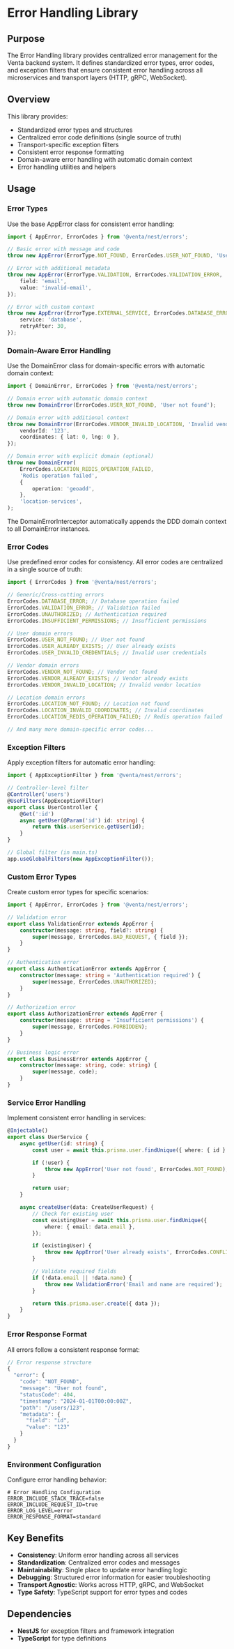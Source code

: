 # Error Handling Library

## Purpose

The Error Handling library provides centralized error management for the Venta backend system. It defines standardized error types, error codes, and exception filters that ensure consistent error handling across all microservices and transport layers (HTTP, gRPC, WebSocket).

## Overview

This library provides:

- Standardized error types and structures
- Centralized error code definitions (single source of truth)
- Transport-specific exception filters
- Consistent error response formatting
- Domain-aware error handling with automatic domain context
- Error handling utilities and helpers

## Usage

### Error Types

Use the base AppError class for consistent error handling:

```typescript
import { AppError, ErrorCodes } from '@venta/nest/errors';

// Basic error with message and code
throw new AppError(ErrorType.NOT_FOUND, ErrorCodes.USER_NOT_FOUND, 'User not found');

// Error with additional metadata
throw new AppError(ErrorType.VALIDATION, ErrorCodes.VALIDATION_ERROR, 'Validation failed', {
	field: 'email',
	value: 'invalid-email',
});

// Error with custom context
throw new AppError(ErrorType.EXTERNAL_SERVICE, ErrorCodes.DATABASE_ERROR, 'Database connection failed', {
	service: 'database',
	retryAfter: 30,
});
```

### Domain-Aware Error Handling

Use the DomainError class for domain-specific errors with automatic domain context:

```typescript
import { DomainError, ErrorCodes } from '@venta/nest/errors';

// Domain error with automatic domain context
throw new DomainError(ErrorCodes.USER_NOT_FOUND, 'User not found');

// Domain error with additional context
throw new DomainError(ErrorCodes.VENDOR_INVALID_LOCATION, 'Invalid vendor location', {
	vendorId: '123',
	coordinates: { lat: 0, lng: 0 },
});

// Domain error with explicit domain (optional)
throw new DomainError(
	ErrorCodes.LOCATION_REDIS_OPERATION_FAILED,
	'Redis operation failed',
	{
		operation: 'geoadd',
	},
	'location-services',
);
```

The DomainErrorInterceptor automatically appends the DDD domain context to all DomainError instances.

### Error Codes

Use predefined error codes for consistency. All error codes are centralized in a single source of truth:

```typescript
import { ErrorCodes } from '@venta/nest/errors';

// Generic/Cross-cutting errors
ErrorCodes.DATABASE_ERROR; // Database operation failed
ErrorCodes.VALIDATION_ERROR; // Validation failed
ErrorCodes.UNAUTHORIZED; // Authentication required
ErrorCodes.INSUFFICIENT_PERMISSIONS; // Insufficient permissions

// User domain errors
ErrorCodes.USER_NOT_FOUND; // User not found
ErrorCodes.USER_ALREADY_EXISTS; // User already exists
ErrorCodes.USER_INVALID_CREDENTIALS; // Invalid user credentials

// Vendor domain errors
ErrorCodes.VENDOR_NOT_FOUND; // Vendor not found
ErrorCodes.VENDOR_ALREADY_EXISTS; // Vendor already exists
ErrorCodes.VENDOR_INVALID_LOCATION; // Invalid vendor location

// Location domain errors
ErrorCodes.LOCATION_NOT_FOUND; // Location not found
ErrorCodes.LOCATION_INVALID_COORDINATES; // Invalid coordinates
ErrorCodes.LOCATION_REDIS_OPERATION_FAILED; // Redis operation failed

// And many more domain-specific error codes...
```

### Exception Filters

Apply exception filters for automatic error handling:

```typescript
import { AppExceptionFilter } from '@venta/nest/errors';

// Controller-level filter
@Controller('users')
@UseFilters(AppExceptionFilter)
export class UserController {
	@Get(':id')
	async getUser(@Param('id') id: string) {
		return this.userService.getUser(id);
	}
}

// Global filter (in main.ts)
app.useGlobalFilters(new AppExceptionFilter());
```

### Custom Error Types

Create custom error types for specific scenarios:

```typescript
import { AppError, ErrorCodes } from '@venta/nest/errors';

// Validation error
export class ValidationError extends AppError {
	constructor(message: string, field?: string) {
		super(message, ErrorCodes.BAD_REQUEST, { field });
	}
}

// Authentication error
export class AuthenticationError extends AppError {
	constructor(message: string = 'Authentication required') {
		super(message, ErrorCodes.UNAUTHORIZED);
	}
}

// Authorization error
export class AuthorizationError extends AppError {
	constructor(message: string = 'Insufficient permissions') {
		super(message, ErrorCodes.FORBIDDEN);
	}
}

// Business logic error
export class BusinessError extends AppError {
	constructor(message: string, code: string) {
		super(message, code);
	}
}
```

### Service Error Handling

Implement consistent error handling in services:

```typescript
@Injectable()
export class UserService {
	async getUser(id: string) {
		const user = await this.prisma.user.findUnique({ where: { id } });

		if (!user) {
			throw new AppError('User not found', ErrorCodes.NOT_FOUND);
		}

		return user;
	}

	async createUser(data: CreateUserRequest) {
		// Check for existing user
		const existingUser = await this.prisma.user.findUnique({
			where: { email: data.email },
		});

		if (existingUser) {
			throw new AppError('User already exists', ErrorCodes.CONFLICT);
		}

		// Validate required fields
		if (!data.email || !data.name) {
			throw new ValidationError('Email and name are required');
		}

		return this.prisma.user.create({ data });
	}
}
```

### Error Response Format

All errors follow a consistent response format:

```typescript
// Error response structure
{
  "error": {
    "code": "NOT_FOUND",
    "message": "User not found",
    "statusCode": 404,
    "timestamp": "2024-01-01T00:00:00Z",
    "path": "/users/123",
    "metadata": {
      "field": "id",
      "value": "123"
    }
  }
}
```

### Environment Configuration

Configure error handling behavior:

```env
# Error Handling Configuration
ERROR_INCLUDE_STACK_TRACE=false
ERROR_INCLUDE_REQUEST_ID=true
ERROR_LOG_LEVEL=error
ERROR_RESPONSE_FORMAT=standard
```

## Key Benefits

- **Consistency**: Uniform error handling across all services
- **Standardization**: Centralized error codes and messages
- **Maintainability**: Single place to update error handling logic
- **Debugging**: Structured error information for easier troubleshooting
- **Transport Agnostic**: Works across HTTP, gRPC, and WebSocket
- **Type Safety**: TypeScript support for error types and codes

## Dependencies

- **NestJS** for exception filters and framework integration
- **TypeScript** for type definitions
